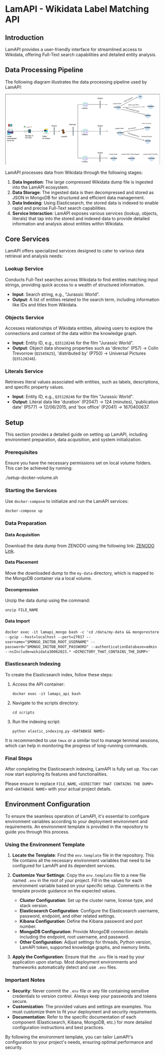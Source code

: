 # LamAPI - Wikidata Label Matching API

## Introduction

LamAPI provides a user-friendly interface for streamlined access to Wikidata, offering Full-Text search capabilities and detailed entity analysis.

## Data Processing Pipeline

The following diagram illustrates the data processing pipeline used by LamAPI:

![Data Discovery: current workflow](./pictures/temp.svg)

LamAPI processes data from Wikidata through the following stages:

1. **Data Ingestion**: The large compressed Wikidata dump file is ingested into the LamAPI ecosystem.
2. **Data Storage**: The ingested data is then decompressed and stored as JSON in MongoDB for structured and efficient data management.
3. **Data Indexing**: Using Elasticsearch, the stored data is indexed to enable rapid and precise Full-Text search capabilities.
4. **Service Interaction**: LamAPI exposes various services (lookup, objects, literals) that tap into the stored and indexed data to provide detailed information and analysis about entities within Wikidata.

## Core Services

LamAPI offers specialized services designed to cater to various data retrieval and analysis needs:

### Lookup Service

Conducts Full-Text searches across Wikidata to find entities matching input strings, providing quick access to a wealth of structured information.

- **Input**: Search string, e.g., "Jurassic World".
- **Output**: A list of entities related to the search term, including information like IDs and titles from Wikidata.

### Objects Service

Accesses relationships of Wikidata entities, allowing users to explore the connections and context of the data within the knowledge graph.

- **Input**: Entity ID, e.g., `Q35120246` for the film "Jurassic World".
- **Output**: Object data showing properties such as 'director' (P57) -> Colin Trevorrow (`Q1545625`), 'distributed by' (P750) -> Universal Pictures (`Q35120246`).

### Literals Service

Retrieves literal values associated with entities, such as labels, descriptions, and specific property values.

- **Input**: Entity ID, e.g., `Q35120246` for the film "Jurassic World".
- **Output**: Literal data like 'duration' (P2047) -> 124 (minutes), 'publication date' (P577) -> 12/06/2015, and 'box office' (P2041) -> 1670400637.



## Setup

This section provides a detailed guide on setting up LamAPI, including environment preparation, data acquisition, and system initialization.

### Prerequisites

Ensure you have the necessary permissions set on local volume folders. This can be achieved by running:

./setup-docker-volume.sh


### Starting the Services

Use `docker-compose` to initialize and run the LamAPI services:

    docker-compose up 

### Data Preparation

#### Data Acquisition

Download the data dump from ZENODO using the following link: [ZENODO Link](https://zenodo.org/record/10566718).

#### Data Placement

Move the downloaded dump to the `my-data` directory, which is mapped to the MongoDB container via a local volume.

#### Decompression

Unzip the data dump using the command:

    unzip FILE_NAME


#### Data Import
    docker exec -it lamapi_mongo bash -c 'cd /data/my-data && mongorestore --gzip --host=localhost --port=27017 --username="$MONGO_INITDB_ROOT_USERNAME" --password="$MONGO_INITDB_ROOT_PASSWORD" --authenticationDatabase=admin --nsInclude=wikidata30062023.* <DIRECTORY_THAT_CONTAINS_THE_DUMP>'

    

    
### Elasticsearch Indexing

To create the Elasticsearch index, follow these steps:

1. Access the API container:
    ```
    docker exec -it lamapi_api bash
2. Navigate to the scripts directory:
    ```
    cd scripts
3. Run the indexing script:
    ```
    python elastic_indexing.py <DATABASE NAME>
It is recommended to use `tmux` or a similar tool to manage terminal sessions, which can help in monitoring the progress of long-running commands.

### Final Steps

After completing the Elasticsearch indexing, LamAPI is fully set up. You can now start exploring its features and functionalities.

Please ensure to replace `FILE_NAME`, `<DIRECTORY THAT CONTAINS THE DUMP>` and `<DATABASE NAME>` with your actual project details.

## Environment Configuration

To ensure the seamless operation of LamAPI, it's essential to configure environment variables according to your deployment environment and requirements. An environment template is provided in the repository to guide you through this process.

### Using the Environment Template

1. **Locate the Template**: Find the `env.template` file in the repository. This file contains all the necessary environment variables that need to be configured for LamAPI and its dependent services.

2. **Customize Your Settings**: Copy the `env.template` file to a new file named `.env` in the root of your project. Fill in the values for each environment variable based on your specific setup. Comments in the template provide guidance on the expected values.

    - **Cluster Configuration**: Set up the cluster name, license type, and stack version.
    - **Elasticsearch Configuration**: Configure the Elasticsearch username, password, endpoint, and other related settings.
    - **Kibana Configuration**: Define the Kibana password and port number.
    - **MongoDB Configuration**: Provide MongoDB connection details including the endpoint, root username, and password.
    - **Other Configuration**: Adjust settings for threads, Python version, LamAPI token, supported knowledge graphs, and memory limits.

3. **Apply the Configuration**: Ensure that the `.env` file is read by your application upon startup. Most deployment environments and frameworks automatically detect and use `.env` files.

### Important Notes

- **Security**: Never commit the `.env` file or any file containing sensitive credentials to version control. Always keep your passwords and tokens secure.
- **Customization**: The provided values and settings are examples. You must customize them to fit your deployment and security requirements.
- **Documentation**: Refer to the specific documentation of each component (Elasticsearch, Kibana, MongoDB, etc.) for more detailed configuration instructions and best practices.

By following the environment template, you can tailor LamAPI's configuration to your project's needs, ensuring optimal performance and security.
